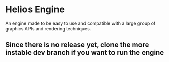 # Helios Engine
An engine made to be easy to use and compatible with a large group of graphics APIs and rendering techniques.

## Since there is no release yet, clone the more instable dev branch if you want to run the engine 
